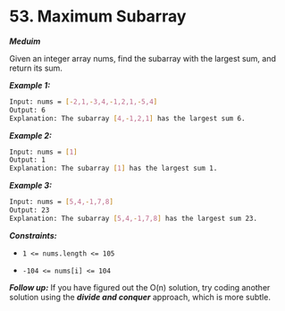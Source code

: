 # 53. Maximum Subarray

***Meduim***

Given an integer array nums, find the 
subarray
 with the largest sum, and return its sum.

 ***Example 1:***

 ```bash
 Input: nums = [-2,1,-3,4,-1,2,1,-5,4]
Output: 6
Explanation: The subarray [4,-1,2,1] has the largest sum 6.
```

***Example 2:***

```bash
Input: nums = [1]
Output: 1
Explanation: The subarray [1] has the largest sum 1.
```

***Example 3:***

```bash
Input: nums = [5,4,-1,7,8]
Output: 23
Explanation: The subarray [5,4,-1,7,8] has the largest sum 23.
```

***Constraints:***

*  ```1 <= nums.length <= 105```

*  ```-104 <= nums[i] <= 104```

***Follow up:*** If you have figured out the O(n) solution, try coding another solution using the ***divide and conquer*** approach, which is more subtle.

